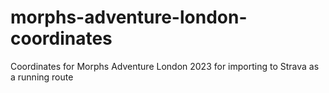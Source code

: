 # morphs-adventure-london-coordinates
Coordinates for Morphs Adventure London 2023 for importing to Strava as a running route
